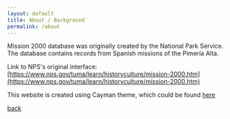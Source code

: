 ```yaml
---
layout: default
title: About / Background
permalink: /about
---
```


Mission 2000 database was originally created by the National Park Service. The database contains records from Spanish missions of the Pimería Alta.

Link to NPS's original interface: [https://www.nps.gov/tuma/learn/historyculture/mission-2000.htm](https://www.nps.gov/tuma/learn/historyculture/mission-2000.htm)


This website is created using Cayman theme, which could be found [here](https://github.com/pages-themes/cayman)


[back](./)
